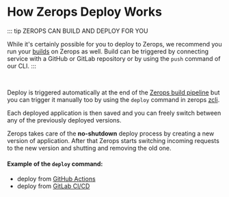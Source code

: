 # How Zerops Deploy Works

::: tip ZEROPS CAN BUILD AND DEPLOY FOR YOU

While it's certainly possible for you to deploy to Zerops, we recommend you run your [builds](/documentation/build/how-zerops-build-works.html) on Zerops as well. Build can be triggered by connecting service with a GitHub or GitLab repository or by using the `push` command of our CLI.
:::

<br />

Deploy is triggered automatically at the end of the [Zerops build pipeline](/documentation/build/build-config.html#run) but you can trigger it manually too by using the `deploy` command in zerops [zcli](/documentation/cli/available-commands.html#deploy-project-name-service-name-space-separated-files-or-directories).

Each deployed application is then saved and you can freely switch between any of the previously deployed versions.

Zerops takes care of the __no-shutdown__ deploy process by creating a new version of application. After that Zerops starts switching incoming requests to the new version and shutting and removing the old one.

#### Example of the `deploy` command:

- deploy from [GitHub Actions](/documentation/deploy/use-in-github-actions.html)
- deploy from [GitLab CI/CD](/documentation/deploy/use-in-gitlab-ci.html)
